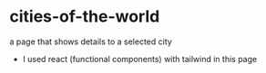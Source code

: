 # cities-of-the-world

a page that shows details to a selected city

- I used react (functional components) with tailwind in this page
